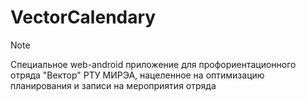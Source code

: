 # VectorCalendary


> [!NOTE]
> Специальное web-android приложение для профориентационного отряда "Вектор" РТУ МИРЭА, 
> нацеленное на оптимизацию планирования и записи на мероприятия отряда

